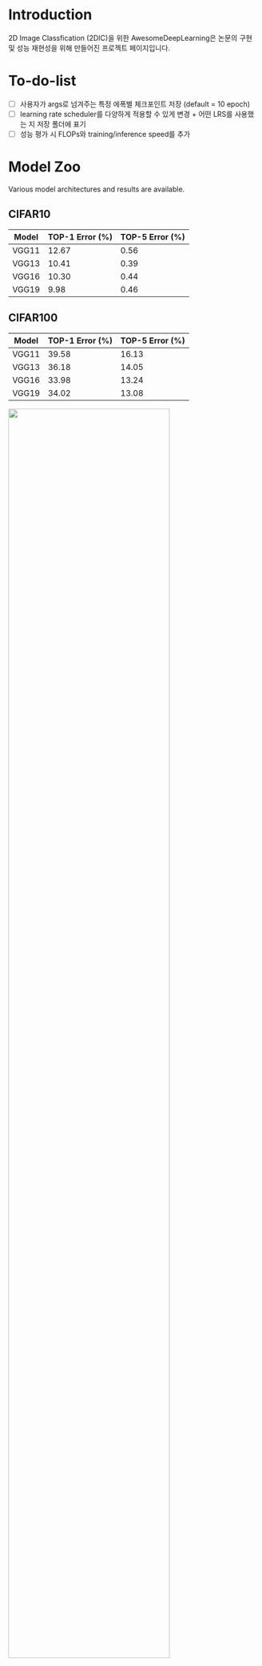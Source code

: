# Introduction
2D Image Classfication (2DIC)을 위한 AwesomeDeepLearning은 논문의 구현 및 성능 재현성을 위해 만들어진 프로젝트 페이지입니다.

# To-do-list
- [ ] 사용자가 args로 넘겨주는 특정 에폭별 체크포인트 저장 (default = 10 epoch)
- [ ] learning rate scheduler를 다양하게 적용할 수 있게 변경 + 어떤 LRS를 사용했는 지 저장 폴더에 표기
- [ ] 성능 평가 시 FLOPs와 training/inference speed를 추가

# Model Zoo

Various model architectures and results are available.

## CIFAR10

|Model|TOP-1 Error (%)|TOP-5 Error (%)|
|------|---|---|
|VGG11|12.67|0.56|
|VGG13|10.41|0.39|
|VGG16|10.30|0.44|
|VGG19|9.98 |0.46|

## CIFAR100

|Model|TOP-1 Error (%)|TOP-5 Error (%)|
|------|---|---|
|VGG11|39.58|16.13|
|VGG13|36.18|14.05|
|VGG16|33.98|13.24|
|VGG19|34.02|13.08|

<img width="80%" src="https://user-images.githubusercontent.com/77310264/211721822-e6ab3e1e-5212-4a79-9f80-eb27d406ab25.png"/>
